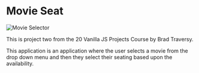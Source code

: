 # Movie Seat

![Movie Selector]("./public/mainIImg.png")

This is project two from the 20 Vanilla JS Projects Course by Brad Traversy.

This application is an application where the user selects a movie from the drop down menu and then they select their seating based upon the availability.

